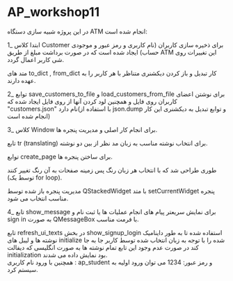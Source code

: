# AP_workshop11
در این پروژه شبیه سازی دستگاه ATM انجام شده است:  

1_
ابتدا کلاس Customer برای ذخیره سازی کاربران (نام کاربری و رمز عبور و موجودی حساب) ایجاد شده است که در صورت برداشت مبلغ از طریق ATM این تغییرات روی شی کاربر اعمال گردد.   

متد های to_dict , from_dict کار تبدیل و باز کردن دیکشنری متناظر با هر کاربر را به عهده دارند.   

2_
توابع save_customers_to_file و load_customers_from_file برای نوشتن اعضای کاربران روی فایل و همچنین لود کردن آنها از روی فایل ایجاد شده که "customers.json" نام دارد(با استفاده از json.dump و توابع تبدیل به دیکشنری این کار انجام شده است)  

3_
کلاس Window برای انجام کار اصلی و مدیریت پنجره ها.  

تابع tr (translating) برای انتخاب نوشته مناسب به زبان مد نظر از بین دو نوشته.  

توابع create_page برای ساختن پنجره ها.  

طوری طراحی شد که با انتخاب هر زبان رنگ پس زمینه صفحات به آن رنگ تغییر کنند (توسط یک for loop).  

مدیریت پنجره باز شده توسط QStackedWidget با متد setCurrentWidget پنجره مناسب انتخاب می شود.  

4_
تابع show_message برای نمایش سریعتر پیام های انجام عملیات ها یا ثبت نام و sign in به صورت QMessageBox با فرمت مناسب.   

تابع refresh_ui_texts در بخش show_signup_login استفاده شده تا به طور داینامیک نوشته ها و لیبل های initialize شده را با توجه به زبان انتخاب شده توسط کاربر جا به جا کند در صورت عدم وجود این تابع تمام نوشته ها به صورت انگلیسی که دیفالت initialization بود نمایش داده می شدند.   
همچنین با ورود نام کاربری : ap_student و رمز عبور: 1234 می توان ورود اولیه به سیستم کرد.  


